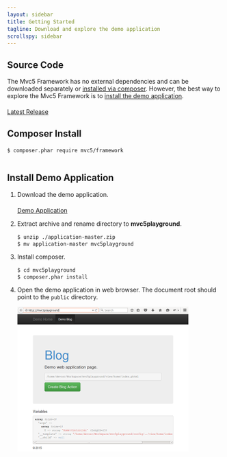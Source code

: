 ```yaml
---
layout: sidebar
title: Getting Started
tagline: Download and explore the demo application
scrollspy: sidebar
---
```

## Source Code
<p>The Mvc5 Framework has no external dependencies and can be downloaded separately or <a href="#composer-install">installed via composer</a>. However, the best way to explore the Mvc5 Framework is to <a href="#install-demo-application">install the demo application</a>.</p>
<p style="margin-top:20px;padding-bottom:1px;">
    <a class="btn btn-default btn-lg" href="https://github.com/mvc5/framework/releases/latest"><span class="glyphicon glyphicon-hand-right"></span> Latest Release</a>
</p>


## Composer Install
<div style="padding-bottom:1px;">
    <pre><code>$ composer.phar require mvc5/framework</code></pre>
</div>

## Install Demo Application
<ol>
    <li>
        <p>Download the demo application.</p>
        <p style="margin-top:20px;">
            <a class="btn btn-default btn-lg" href="https://github.com/mvc5/application/archive/master.zip"><span class="glyphicon glyphicon-download"></span> Demo Application</a>
        </p>
    </li>
    <li>
        <p>Extract archive and rename directory to <b>mvc5playground</b>.</p>
        <pre><code class="language-php">$ unzip ./application-master.zip<br>$ mv application-master mvc5playground</code></pre>
    </li>
    <li>
        <p>Install composer.</p>
        <pre><code class="language-php">$ cd mvc5playground<br>$ composer.phar install</code></pre>
    </li>
    <li>
        <p>Open the demo application in web browser. The document root should point to the <code>public</code> directory.</p>
        <div class="panel panel-default">
            <div class="panel-body">
                <img src="/images/mvc5playground.png" width="400" height="338" title="Mvc5 Demo Application">
            </div>
        </div>
    </li>
</ol>

